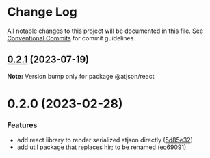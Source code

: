 # Change Log

All notable changes to this project will be documented in this file.
See [Conventional Commits](https://conventionalcommits.org) for commit guidelines.

## [0.2.1](https://github.com/CondeNast/atjson/compare/@atjson/react@0.2.0...@atjson/react@0.2.1) (2023-07-19)

**Note:** Version bump only for package @atjson/react

# 0.2.0 (2023-02-28)

### Features

- add react library to render serialized atjson directly ([5d85e32](https://github.com/CondeNast/atjson/commit/5d85e32d1ede6e5eaf5f35b8724343b0ca8d4ec8))
- add util package that replaces hir; to be renamed ([ec69091](https://github.com/CondeNast/atjson/commit/ec6909185d14e64093ef59ca3b544a2a6bb9cad0))
